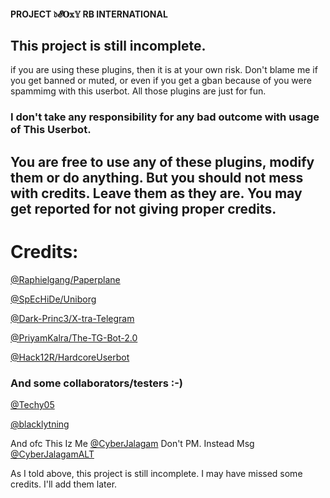 #### PROJECT 𝔡𝓔𝐎𝕩𝕐 RB INTERNATIONAL
## This project is still incomplete.

if you are using these plugins, then it is at your own risk. Don't blame me if you get banned or muted, or even if you get a gban because of you were spammimg with this userbot. All those plugins are just for fun. 

### I don't take any responsibility for any bad outcome with usage of This Userbot.


## You are free to use any of these plugins, modify them or do anything. But you should not mess with credits. Leave them as they are. You may get reported for not giving proper credits.

# Credits:

[@Raphielgang/Paperplane](https://github.com/RaphielGang/Telegram-Paperplane)

[@SpEcHiDe/Uniborg](https://github.com/SpEcHiDe/UniBorg)

[@Dark-Princ3/X-tra-Telegram](https://github.com/Dark-Princ3/X-tra-Telegram)

[@PriyamKalra/The-TG-Bot-2.0](https://github.com/PriyamKalra/The-TG-Bot-2.0)

[@Hack12R/HardcoreUserbot](https://github.com/Hack12R/HardcoreUserbot)


### And some collaborators/testers :-)

[@Techy05](https://t.me/TechyNewbie)

[@blacklytning](https://t.me/blacklytning)

And ofc This Iz Me [@CyberJalagam](https://t.me/CyberJalagam)
Don't PM. Instead Msg [@CyberJalagamALT](https://t.me/CyberJalagamALT)

As I told above, this project is still incomplete. I may have missed some credits. I'll add them later.
